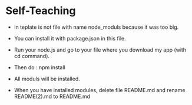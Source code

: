# Self-Teaching

+ in teplate is not file with name node_moduls because it was too big.
+ You can install it with package.json in this file.
+ Run your node.js and go to your file where you download my app (with cd command). 
+ Then do : npm install 
+ All moduls will be installed.


+ When you have installed modules, delete file README.md and rename README(2).md to README.md

